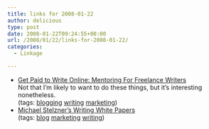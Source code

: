 ```yaml
---
title: links for 2008-01-22
author: delicious
type: post
date: 2008-01-22T09:24:55+00:00
url: /2008/01/22/links-for-2008-01-22/
categories:
  - Linkage

---
```

  * <div>
      <a href="http://getpaidtowriteonline.com/">Get Paid to Write Online: Mentoring For Freelance Writers</a>
    </div>
    
    <div>
      Not that I&#8217;m likely to want to do these things, but it&#8217;s interesting nonetheless.
    </div>
    
    <div>
      (tags: <a href="http://del.icio.us/tazzzzz/blogging">blogging</a> <a href="http://del.icio.us/tazzzzz/writing">writing</a> <a href="http://del.icio.us/tazzzzz/marketing">marketing</a>)
    </div>

  * <div>
      <a href="http://www.writingwhitepapers.com/blog/">Michael Stelzner&#8217;s Writing White Papers</a>
    </div>
    
    <div>
      (tags: <a href="http://del.icio.us/tazzzzz/blog">blog</a> <a href="http://del.icio.us/tazzzzz/marketing">marketing</a> <a href="http://del.icio.us/tazzzzz/writing">writing</a>)
    </div>